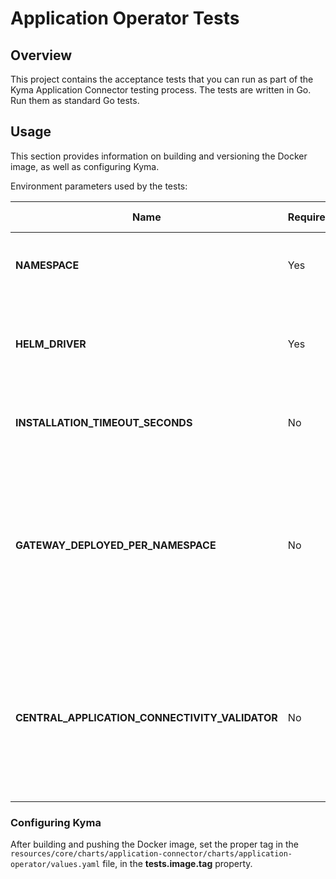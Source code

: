 # Application Operator Tests

## Overview

This project contains the acceptance tests that you can run as part of the Kyma Application Connector testing process.
The tests are written in Go. Run them as standard Go tests.

## Usage

This section provides information on building and versioning the Docker image, as well as configuring Kyma.

Environment parameters used by the tests:

| Name | Required | Default | Description | Possible values |
|------|----------|---------|-------------|-----------------|
| **NAMESPACE** | Yes | `kyma-integration` | Namespace in which the test Application will operate. |  |
| **HELM_DRIVER** | Yes | `secret` | Backend storage driver used by Helm 3 to store release data. | `configmap`, `secret`, `memory` |
| **INSTALLATION_TIMEOUT_SECONDS** | No | 180 | Timeout for the release installation, provided in seconds. |  |
| **GATEWAY_DEPLOYED_PER_NAMESPACE** | No | `false` | Flag that specifies whether Application Gateway should be deployed once per Namespace basing on Service Instance or for every Application. | `true`, `false` |
| **CENTRAL_APPLICATION_CONNECTIVITY_VALIDATOR** | No | `true` | Flag that specifies whether Central Application Connectivity Validator is used, i.e., the Validator is not deployed for every Application. | `true`, `false` |

### Configuring Kyma

After building and pushing the Docker image, set the proper tag in the `resources/core/charts/application-connector/charts/application-operator/values.yaml` file, in the **tests.image.tag** property.
